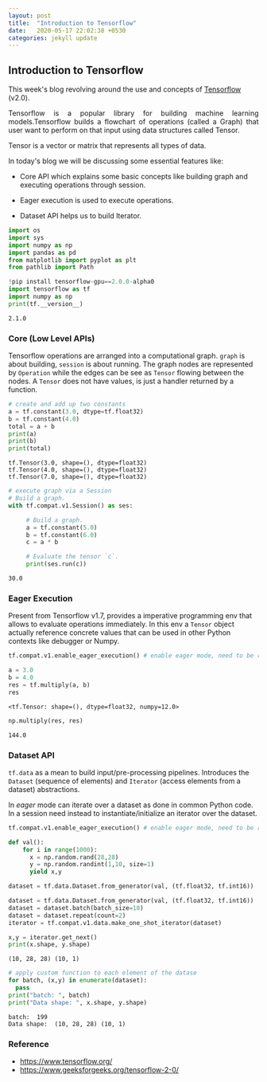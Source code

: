 ```yaml
---
layout: post
title:  "Introduction to Tensorflow"
date:   2020-05-17 22:02:38 +0530
categories: jekyll update
---
```


## Introduction to Tensorflow

This week's blog revolving around the use and concepts of [Tensorflow](https://www.tensorflow.org/) (v2.0).

<p style='text-align: justify;'>Tensorflow is a popular library for building machine learning models.Tensorflow builds a flowchart of operations (called a Graph) that user want to perform on that input using data structures called Tensor.</p> 

Tensor is a vector or matrix that represents all types of data.

In today's blog we will be discussing some essential features like:

- Core API which explains some basic concepts like building graph and executing operations through session.

- Eager execution is used to execute operations.

- Dataset API helps us to build Iterator.

```python
import os
import sys
import numpy as np
import pandas as pd
from matplotlib import pyplot as plt
from pathlib import Path

!pip install tensorflow-gpu==2.0.0-alpha0
import tensorflow as tf
import numpy as np
print(tf.__version__)
```

    2.1.0

### Core (Low Level APIs)

Tensorflow operations are arranged into a computational graph. `graph` is about building, `session` is about running.
The graph nodes are represented by `Operation` while the edges can be see as `Tensor` flowing between the nodes. A `Tensor` does not have values, is just a handler returned by a function.


```python
# create and add up two constants
a = tf.constant(3.0, dtype=tf.float32)
b = tf.constant(4.0)
total = a + b 
print(a)
print(b)
print(total)
```

    tf.Tensor(3.0, shape=(), dtype=float32)
    tf.Tensor(4.0, shape=(), dtype=float32)
    tf.Tensor(7.0, shape=(), dtype=float32)



```python
# execute graph via a Session
# Build a graph.
with tf.compat.v1.Session() as ses:

     # Build a graph.
     a = tf.constant(5.0)
     b = tf.constant(6.0)
     c = a * b

     # Evaluate the tensor `c`.
     print(ses.run(c))
```

    30.0

### Eager Execution

Present from Tensorflow v1.7, provides a imperative programming env that allows to evaluate operations immediately. In this env a ``Tensor`` object actually reference concrete values that can be used in other Python contexts like debugger or Numpy.


```python
tf.compat.v1.enable_eager_execution() # enable eager mode, need to be run at start
```


```python
a = 3.0
b = 4.0
res = tf.multiply(a, b)
res
```




    <tf.Tensor: shape=(), dtype=float32, numpy=12.0>




```python
np.multiply(res, res)
```




    144.0



### Dataset API
`tf.data` as a mean to build input/pre-processing pipelines. Introduces the `Dataset` (sequence of elements) and `Iterator` (access elements from a dataset) abstractions.

In *eager* mode can iterate over a dataset as done in common Python code. In a session need instead to instantiate/initialize an iterator over the dataset.


```python
tf.compat.v1.enable_eager_execution() # enable eager mode, need to be run at start
```


```python
def val():
    for i in range(1000):
      x = np.random.rand(28,28)
      y = np.random.randint(1,10, size=1)
      yield x,y

```


```python
dataset = tf.data.Dataset.from_generator(val, (tf.float32, tf.int16))
```


```python
dataset = tf.data.Dataset.from_generator(val, (tf.float32, tf.int16))
dataset = dataset.batch(batch_size=10)
dataset = dataset.repeat(count=2)
iterator = tf.compat.v1.data.make_one_shot_iterator(dataset)

x,y = iterator.get_next()
print(x.shape, y.shape)
```

    (10, 28, 28) (10, 1)



```python
# apply custom function to each element of the datase
for batch, (x,y) in enumerate(dataset):
  pass
print("batch: ", batch)
print("Data shape: ", x.shape, y.shape)
```

    batch:  199
    Data shape:  (10, 28, 28) (10, 1)


### Reference

- https://www.tensorflow.org/
- https://www.geeksforgeeks.org/tensorflow-2-0/

